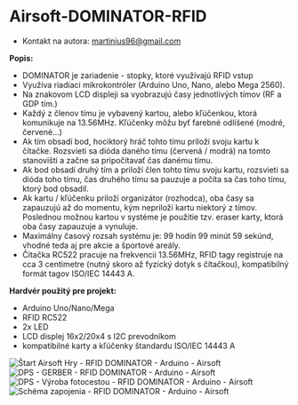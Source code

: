 # Airsoft-DOMINATOR-RFID
* Kontakt na autora: martinius96@gmail.com

**Popis:**
* DOMINATOR je zariadenie - stopky, ktoré využívajú RFID vstup
* Využíva riadiaci mikrokontróler (Arduino Uno, Nano, alebo Mega 2560).
* Na znakovom LCD displeji sa vyobrazujú časy jednotlivých tímov (RF a GDP tím.)
* Každý z členov tímu je vybavený kartou, alebo kľúčenkou, ktorá komunikuje na 13.56MHz. Kľúčenky môžu byť farebné odlíšené (modré, červené...)
* Ak tím obsadí bod, hociktorý hráč tohto tímu priloží svoju kartu k čítačke. Rozsvieti sa dióda daného tímu (červená / modrá) na tomto stanovišti a začne sa pripočítavať čas danému tímu. 
* Ak bod obsadí druhý tím a priloží člen tohto tímu svoju kartu, rozsvieti sa dióda toho tímu, čas druhého tímu sa pauzuje a počíta sa čas toho tímu, ktorý bod obsadil. 
* Ak kartu / kľúčenku priloží organizátor (rozhodca), oba časy sa zapauzujú až do momentu, kým nepriloží kartu niektorý z tímov. Poslednou možnou kartou v systéme je použitie tzv. eraser karty, ktorá oba časy zapauzuje a vynuluje.
* Maximálny časový rozsah systému je: 99 hodín 99 minút 59 sekúnd, vhodné teda aj pre akcie a športové areály. 
* Čítačka RC522 pracuje na frekvencii 13.56MHz, RFID tagy registruje na cca 3 centimetre (nutný skoro až fyzický dotyk s čítačkou), kompatibilný formát tagov ISO/IEC 14443 A.

**Hardvér použitý pre projekt:**
* Arduino Uno/Nano/Mega
* RFID RC522
* 2x LED
* LCD displej 16x2/20x4 s I2C prevodníkom
* kompatibilné karty a kľúčenky štandardu ISO/IEC 14443 A

![Štart Airsoft Hry - RFID DOMINATOR - Arduino - Airsoft](https://i.imgur.com/OY0geF2.jpg)
![DPS - GERBER - RFID DOMINATOR - Arduino - Airsoft](https://i.imgur.com/YMe2Y4L.png)
![DPS - Výroba fotocestou - RFID DOMINATOR - Arduino - Airsoft](https://i.imgur.com/cbZssQT.png)
![Schéma zapojenia - RFID DOMINATOR - Arduino - Airsoft](https://i.imgur.com/g5ufkBO.png)
